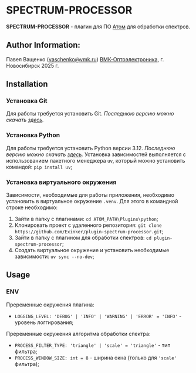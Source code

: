 # SPECTRUM-PROCESSOR

**SPECTRUM-PROCESSOR** - плагин для ПО [Атом](https://www.vmk.ru/product/programmnoe_obespechenie/atom.html) для обработки спектров.


## Author Information:
Павел Ващенко (vaschenko@vmk.ru)
[ВМК-Оптоэлектроника](https://www.vmk.ru/), г. Новосибирск 2025 г.

## Installation

### Установка Git
Для работы требуется установить Git. *Последнюю версию можно скачать [здесь](https://git-scm.com/downloads/win).*

### Установка Python
Для работы требуется установить Python версии 3.12. *Последнюю версию можно скачать [здесь](https://www.python.org/downloads/).*
Установка зависимостей выполняется с использованием пакетного менеджера `uv`, который можно установить командой: `pip install uv`;

### Установка виртуального окружения
Зависимости, необходимые для работы приложения, необходимо установить в виртуальное окружение `.venv`. Для этого в командной строке необходимо:
1. Зайти в папку с плагинами: `cd ATOM_PATH\Plugins\python`;
2. Клонировать проект с удаленного репозитория: `git clone https://github.com/Exinker/plugin-spectrum-processor.git`;
3. Зайти в папку с плагином для обработки спектров: `cd plugin-spectrum-processor`;
4. Создать виртуальное окружение и установить необходимые зависимости: `uv sync --no-dev`;

## Usage

### ENV
Преременные окружения плагина:
- `LOGGING_LEVEL: 'DEBUG' | 'INFO' | 'WARNING' | 'ERROR' = 'INFO'` - уровень логгирования;

Преременные окружения алгоритма обработки спектра:
- `PROCESS_FILTER_TYPE: 'triangle' | 'scale' = 'triangle'` - тип фильтра;
- `PROCESS_WINDOW_SIZE: int = 8` - ширина окна (только для `'scale'` фильтра);
